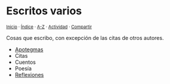 # Escritos varios
<sup>[Inicio](https://github.com/jucardus/jucardus.github.io/blob/main/readme.md) · [Índice](https://github.com/jucardus/jucardus.github.io/blob/main/readme.md#contenido) · [A-Z](https://github.com/jucardus/jucardus.github.io/blob/main/indices/alfabetico.md) · [Actividad](https://github.com/jucardus/jucardus.github.io/blob/main/indices/actividad.md) · [Compartir](https://x.com/intent/tweet?text=Escritos%20varios%20en%20Jucardus.%0A%E2%86%92%20https%3A%2F%2Fgithub.com%2Fjucardus%2Frepo%2Fblob%2Fmain%2Findices%2Fescritos.md%0A%0A%23escrts_jucardus%0A%40jucardus)</sup>

Cosas que escribo, con excepción de las citas de otros autores.

* [Apotegmas](https://github.com/jucardus/jucardus.github.io/blob/main/indices/apotegmas.md)
* Citas
* Cuentos
* Poesía
* [Reflexiones](https://github.com/jucardus/jucardus.github.io/blob/main/indices/reflexiones.md)
